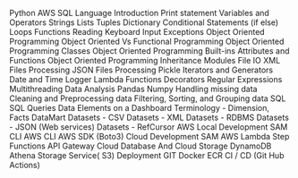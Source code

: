Python AWS SQL 
Language 
Introduction 
Print statement 
Variables and Operators 
Strings 
Lists 
Tuples 
Dictionary 
Conditional Statements (if else) 
Loops 
Functions 
Reading Keyboard Input 
Exceptions 
Object Oriented Programming 
Object Oriented Vs Functional Programming 
Object Oriented Programming Classes 
Object Oriented Programming Built-ins Attributes and Functions 
Object Oriented Programming Inheritance 
Modules 
File IO 
XML Files Processing 
JSON Files Processing 
Pickle 
Iterators and Generators 
Date and Time 
Logger 
Lambda Functions 
Decorators 
Regular Expressions 
Multithreading 
Data Analysis 
Pandas 
Numpy 
Handling missing data 
Cleaning and Preprocessing data 
Filtering, Sorting, and Grouping data 
SQL  
SQL Queries 
Data Elements on a Dashboard 
Terminology - Dimension, Facts DataMart 
Datasets - CSV 
Datasets - XML 
Datasets - RDBMS 
Datasets - JSON (Web services) 
Datasets - RefCursor 
AWS
Local Development 
SAM CLI
AWS CLI 
AWS SDK (Boto3)
Cloud Development
SAM
AWS Lambda
Step Functions
API Gateway
Cloud Database And Cloud Storage
DynamoDB
Athena
Storage Service( S3)
Deployment 
GIT
Docker 
ECR
CI / CD (Git Hub Actions)






